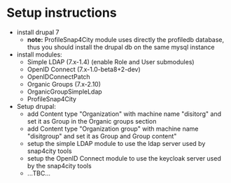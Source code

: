 # Setup instructions

* install drupal 7
  * **note:** ProfileSnap4City module uses directly the profiledb database, thus you should install the drupal db on the same mysql instance
* install modules:
  * Simple LDAP (7.x-1.4) (enable Role and User submodules)
  * OpenID Connect (7.x-1.0-beta8+2-dev)
  * OpenIDConnectPatch
  * Organic Groups (7.x-2.10)
  * OrganicGroupSimpleLdap
  * ProfileSnap4City 
* Setup drupal:
  * add Content type "Organization" with machine name "disitorg" and set it as Group in the Organic groups section
  * add Content type "Organization group" with machine name "disitgroup" and set it as Group and Group content"
  * setup the simple LDAP module to use the ldap server used by snap4city tools
  * setup the OpenID Connect module to use the keycloak server used by the snap4city tools
  * ...TBC...
